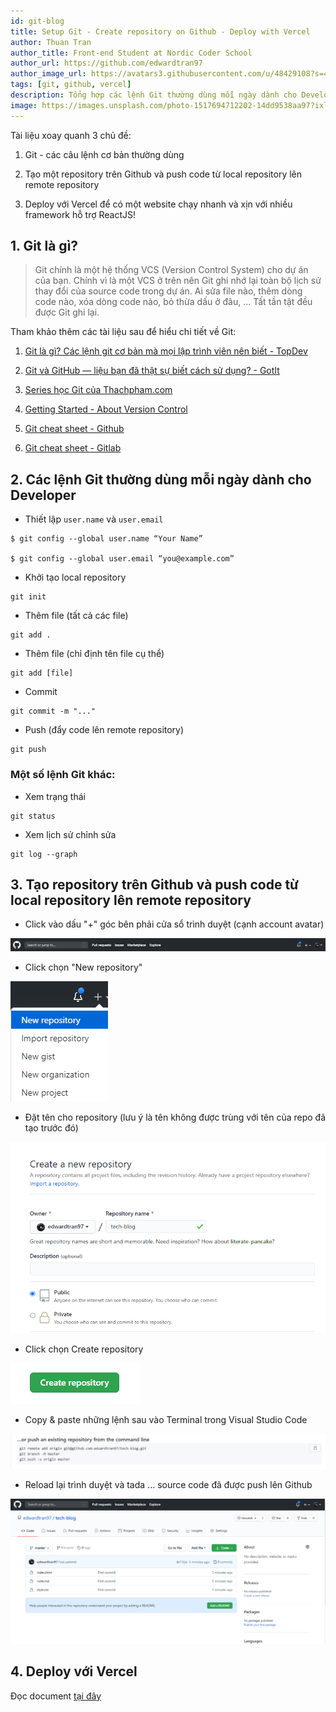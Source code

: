```yaml
---
id: git-blog
title: Setup Git - Create repository on Github - Deploy with Vercel 
author: Thuan Tran
author_title: Front-end Student at Nordic Coder School
author_url: https://github.com/edwardtran97
author_image_url: https://avatars3.githubusercontent.com/u/48429108?s=400&u=7b406ca007c3297cb08b14247ee8cba58aaf8451&v=4
tags: [git, github, vercel]
description: Tổng hợp các lệnh Git thường dùng mỗi ngày dành cho Developer. Cách tạo một Repository trên Github và auto deploy với Vercel.
image: https://images.unsplash.com/photo-1517694712202-14dd9538aa97?ixlib=rb-1.2.1&ixid=eyJhcHBfaWQiOjEyMDd9&auto=format&fit=crop&w=750&q=80 
---
```


Tài liệu xoay quanh 3 chủ đề:

1. Git - các câu lệnh cơ bản thường dùng

2. Tạo một repository trên Github và push code từ local repository lên remote repository

3. Deploy với Vercel để có một website chạy nhanh và xịn với nhiều framework hỗ trợ ReactJS! 

<!--truncate-->

## 1. Git là gì?

> Git chính là một hệ thống VCS (Version Control System) cho dự án của bạn. Chính vì là một VCS ở trên nên Git ghi nhớ lại toàn bộ lịch sử thay đổi của source code trong dự án. Ai sửa file nào, thêm dòng code nào, xóa dòng code nào, bỏ thừa dấu ở đâu, ... Tất tần tật đều được Git ghi lại.

Tham khảo thêm các tài liệu sau để hiểu chi tiết về Git:

1. [Git là gì? Các lệnh git cơ bản mà mọi lập trình viên nên biết - TopDev](https://topdev.vn/blog/git-la-gi/)

2. [Git và GitHub — liệu bạn đã thật sự biết cách sử dụng? - GotIt](https://medium.com/got-it-vietnam/git-v%C3%A0-github-li%E1%BB%87u-b%E1%BA%A1n-%C4%91%C3%A3-th%E1%BA%ADt-s%E1%BB%B1-bi%E1%BA%BFt-c%C3%A1ch-s%E1%BB%AD-d%E1%BB%A5ng-ff5cc723edfd)

3. [Series học Git của Thachpham.com](https://thachpham.com/tools/git-gioi-thieu-serie-git-co-ban.html)

4. [Getting Started - About Version Control](https://git-scm.com/book/en/v2/Getting-Started-About-Version-Control)

5. [Git cheat sheet - Github](https://github.github.com/training-kit/downloads/github-git-cheat-sheet.pdf)

6. [Git cheat sheet - Gitlab](https://about.gitlab.com/images/press/git-cheat-sheet.pdf?fbclid=IwAR0_PPQbAxlEfVzQDhuxVGtnIRqIFkzZou10GrolserG1wKlda_U6iWEd_c)

## 2. Các lệnh Git thường dùng mỗi ngày dành cho Developer

- Thiết lập `user.name` và `user.email`
```
$ git config --global user.name “Your Name”

$ git config --global user.email “you@example.com”
```

- Khởi tạo local repository
```
git init
```
- Thêm file (tất cả các file)
```
git add . 
```

- Thêm file (chỉ định tên file cụ thể)
```
git add [file]
```

- Commit 
```
git commit -m "..."
```

- Push (đẩy code lên remote repository)
```
git push
```

### Một số lệnh Git khác:

- Xem trạng thái
```
git status
```

- Xem lịch sử chỉnh sửa
```
git log --graph
```

## 3. Tạo repository trên Github và push code từ local repository lên remote repository

- Click vào dấu "+" góc bên phải cửa sổ trình duyệt (cạnh account avatar)

![Click "+" at top-right viewport (next to account avatar)](https://raw.githubusercontent.com/edwardtran97/frontend-blog/master/static/img/create-repo-1.png)

- Click chọn "New repository"

![Click chọn New repository](https://raw.githubusercontent.com/edwardtran97/frontend-blog/master/static/img/new-repo.png)

- Đặt tên cho repository (lưu ý là tên không được trùng với tên của repo đã tạo trước đó)

![Đặt tên cho repository](https://raw.githubusercontent.com/edwardtran97/frontend-blog/master/static/img/project-name.png)

- Click chọn Create repository

![Click chọn Create repository](https://raw.githubusercontent.com/edwardtran97/frontend-blog/master/static/img/click-create-repo.png)

- Copy & paste những lệnh sau vào Terminal trong Visual Studio Code

![Copy & paste những lệnh sau vào Terminal trong Visual Studio Code](https://raw.githubusercontent.com/edwardtran97/frontend-blog/master/static/img/copy-paste-in-terminal-vscode.png)

- Reload lại trình duyệt và tada ... source code đã được push lên Github

![Push source code lên Github](https://raw.githubusercontent.com/edwardtran97/frontend-blog/master/static/img/push-repo.png)

## 4. Deploy với Vercel

Đọc document [tại đây](https://vercel.com/docs/introduction)






